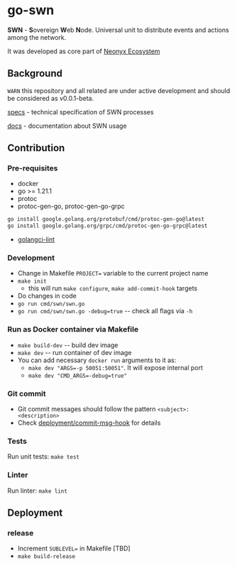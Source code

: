 # go-swn

**SWN** - **S**overeign **W**eb **N**ode. Universal unit to distribute events and actions among the network.

It was developed as core part of [Neonyx Ecosystem](https://neonyx.io)

## Background
```WARN``` this repository and all related are under active development and should be considered as v0.0.1-beta.

[specs](https://github.com/neonyxhub/swn-specs) - technical specification of SWN processes

[docs](https://github.com/neonyxhub/sws-docs/tree/main/swn) - documentation about SWN usage

## Contribution

### Pre-requisites

* docker
* go >= 1.21.1
* protoc
* protoc-gen-go, protoc-gen-go-grpc
```bash
go install google.golang.org/protobuf/cmd/protoc-gen-go@latest
go install google.golang.org/grpc/cmd/protoc-gen-go-grpc@latest
```
* [golangci-lint](https://golangci-lint.run/usage/install/#local-installation)

### Development
- Change in Makefile `PROJECT=` variable to the current project name
- `make init`
	- this will run `make configure`, `make add-commit-hook` targets
- Do changes in code
- `go run cmd/swn/swn.go`
- `go run cmd/swn/swn.go -debug=true` -- check all flags via `-h`

### Run as Docker container via Makefile
- `make build-dev` -- build dev image
- `make dev` -- run container of dev image
- You can add necessary `docker run` arguments to it as:
    - `make dev "ARGS=-p 50051:50051"`. It will expose internal port
    - `make dev "CMD_ARGS=-debug=true"`

### Git commit
* Git commit messages should follow the pattern `<subject>: <description>`
* Check [deployment/commit-msg-hook](deployment/commit-msg-hook) for details

### Tests

Run unit tests: `make test`

### Linter

Run linter: `make lint`

## Deployment

### release

- Increment `SUBLEVEL=` in Makefile [TBD]
- `make build-release`
